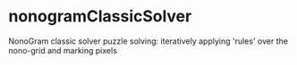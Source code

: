 # nonogramClassicSolver
NonoGram classic solver puzzle solving: iteratively applying 'rules' over the nono-grid and marking pixels
